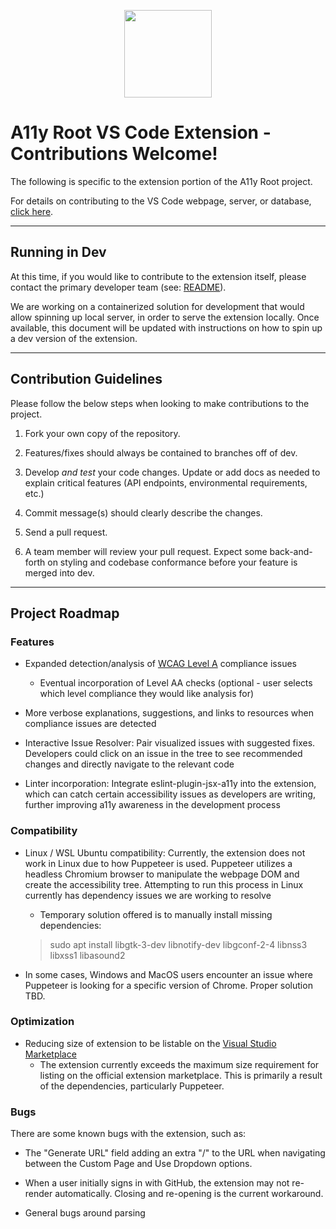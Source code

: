 <p align="center"> <img src="src/assets/a11y-root-icon_360.png" width="140px;" alt=""/></p>

# A11y Root VS Code Extension - Contributions Welcome!

The following is specific to the extension portion of the A11y Root project. 

For details on contributing to the VS Code webpage, server, or database, [click here](https://github.com/oslabs-beta/A11y-Root-Webpage/).

---

## Running in Dev

At this time, if you would like to contribute to the extension itself, please contact the primary developer team (see: [README](README.md)).

We are working on a containerized solution for development that would allow spinning up local server, in order to serve the extension locally.
Once available, this document will be updated with instructions on how to spin up a dev version of the extension.

---

## Contribution Guidelines

Please follow the below steps when looking to make contributions to the project.

1. Fork your own copy of the repository. 

2. Features/fixes should always be contained to branches off of dev.

3. Develop *and test* your code changes. Update or add docs as needed to explain critical features (API endpoints, environmental requirements, etc.)

4. Commit message(s) should clearly describe the changes.

5. Send a pull request.

6. A team member will review your pull request. Expect some back-and-forth on styling and codebase conformance before your feature is merged into dev.

---

## Project Roadmap

### Features

- Expanded detection/analysis of [WCAG Level A](https://www.w3.org/TR/WCAG22/) compliance issues
    - Eventual incorporation of Level AA checks (optional - user selects which level compliance they would like analysis for)

- More verbose explanations, suggestions, and links to resources when compliance issues are detected

- Interactive Issue Resolver: Pair visualized issues with suggested fixes. Developers could click on an issue in the tree to see recommended changes and directly navigate to the relevant code

- Linter incorporation: Integrate eslint-plugin-jsx-a11y into the extension, which can catch certain accessibility issues as developers are writing, further improving a11y awareness in the development process

### Compatibility

- Linux / WSL Ubuntu compatibility: Currently, the extension does not work in Linux due to how Puppeteer is used. Puppeteer utilizes a headless Chromium browser to manipulate the webpage DOM and create the accessibility tree. Attempting to run this process in Linux currently has dependency issues we are working to resolve
    - Temporary solution offered is to manually install missing dependencies:

    >sudo apt install libgtk-3-dev libnotify-dev libgconf-2-4 libnss3 libxss1 libasound2

- In some cases, Windows and MacOS users encounter an issue where Puppeteer is looking for a specific version of Chrome. Proper solution TBD.

### Optimization

- Reducing size of extension to be listable on the [Visual Studio Marketplace](https://marketplace.visualstudio.com/vscode)
    - The extension currently exceeds the maximum size requirement for listing on the official extension marketplace. This is primarily a result of the dependencies, particularly Puppeteer.

### Bugs

There are some known bugs with the extension, such as: 

- The "Generate URL" field adding an extra "/" to the URL when navigating between the Custom Page and Use Dropdown options.

- When a user initially signs in with GitHub, the extension may not re-render automatically. Closing and re-opening is the current workaround.

- General bugs around parsing 